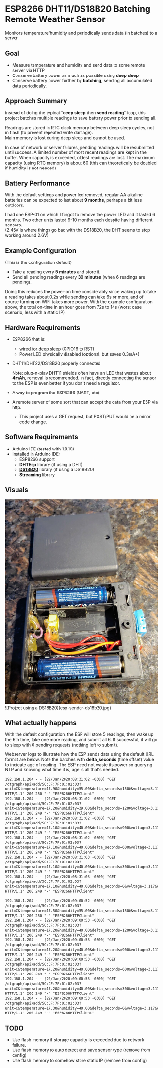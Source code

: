 # ESP8266 DHT11/DS18B20 Batching Remote Weather Sensor

Monitors temperature/humidity and periodically sends data (in batches) to a server

## Goal
* Measure temperature and humidity and send data to some remote server via HTTP
* Conserve battery power as much as possible using **deep sleep**
* Conserve battery power further by **batching**, sending all accumulated data periodically. 


## Approach Summary
Instead of doing the typical "**deep sleep** then **send reading**" loop, this project batches multiple readings
 to save battery power prior to sending all.  
 
 Readings are stored in RTC clock memory between deep sleep cycles,
 not in flash (to prevent repeated write damage).  
 Main memory is lost during deep sleep and cannot be used.
 
 In case of network or server failures, pending readings will be resubmitted until success. A limited number of most recent readings are kept in the buffer. 
 When capacity is exceeded, oldest readings are lost.  The maximum capacity (using RTC memory) is about 60 (this can theoretically be doubled if humidity is not needed)
 
## Battery Performance
With the default settings and power led removed, regular AA alkaline batteries can be expected to last about **9 months**, perhaps a bit less outdoors.

I had one ESP-01 on which I forgot to remove the power LED and it lasted 6 months.
Two other units lasted 9-10 months each despite having different sensors.  
(2.45V is where things go bad with the DS18B20, the DHT seems to stop working around 2.6V)

## Example Configuration

(This is the configuration default)
* Take a reading every **5 minutes** and store it.
* Send all pending readings every **30 minutes** (when 6 readings are pending).

Doing this reduces the power-on time considerably since waking up to take a reading takes about 0.2s while sending can take 6s or more,
and of course turning on WIFI takes more power.  With the example configuration above, the total on-time in an hour goes from 72s to 14s (worst case scenario, less with a static IP).
 
## Hardware Requirements

* ESP8266 that is:
   * [wired for deep sleep](https://www.instructables.com/id/Enable-DeepSleep-on-an-ESP8266-01/) (GPIO16 to RST)
   * Power LED physically disabled (optional, but saves 0.3mA+)
* DHT11/DHT22/DS18B20 properly connected 

    Note: plug-n-play DHT11 shields often have an LED that wastes about **4mAh**, removal is recommended.
    In fact, directly connecting the sensor to the ESP is even better if you don't need a regulator.
* A way to program the ESP8266 (UART, etc)
* A remote server of some sort that can accept the data from your ESP via http.
    * This project uses a GET request, but POST/PUT would be a minor code change.

## Software Requirements

* Arduino IDE (tested with 1.8.10)
* Installed in Arduino IDE:
    * ESP8266 support 
    * **DHTEsp** library (if using a DHT)
    * **[DS18B20](https://github.com/matmunk/DS18B2)** library (if using a DS18B20) 
    * **Streaming** library
## Visuals

![Project using a DHT11](esp-sender-dht.jpg)
![Project using a DS18B20)(esp-sender-ds18b20.jpg)
## What actually happens

With the default configuration, the ESP will store 5 readings, then wake up the 6th time, take one more reading, 
and submit all 6.  If successful, it will go to sleep with 0 pending requests (nothing left to submit).

Webserver logs to illustrate how the ESP sends data using the default URL format are below.
Note the batches with **delta_seconds** (time offset) value to indicate age of reading. 
The ESP need not waste its power on querying NTP and knowing what time it is, age is all that's needed.

```
192.168.1.204 - - [22/Jan/2020:08:31:02 -0500] "GET /dtgraph/api/add/5C:CF:7F:01:02:03?unit=C&temperature=17.90&humidity=55.00&delta_seconds=1500&voltage=3.117&odometer=511 HTTP/1.1" 200 250 "-" "ESP8266HTTPClient"
192.168.1.204 - - [22/Jan/2020:08:31:02 -0500] "GET /dtgraph/api/add/5C:CF:7F:01:02:03?unit=C&temperature=17.20&humidity=39.00&delta_seconds=1200&voltage=3.117&odometer=512 HTTP/1.1" 200 249 "-" "ESP8266HTTPClient"
192.168.1.204 - - [22/Jan/2020:08:31:02 -0500] "GET /dtgraph/api/add/5C:CF:7F:01:02:03?unit=C&temperature=17.10&humidity=40.00&delta_seconds=900&voltage=3.117&odometer=513 HTTP/1.1" 200 249 "-" "ESP8266HTTPClient"
192.168.1.204 - - [22/Jan/2020:08:31:02 -0500] "GET /dtgraph/api/add/5C:CF:7F:01:02:03?unit=C&temperature=17.10&humidity=40.00&delta_seconds=600&voltage=3.117&odometer=514 HTTP/1.1" 200 249 "-" "ESP8266HTTPClient"
192.168.1.204 - - [22/Jan/2020:08:31:03 -0500] "GET /dtgraph/api/add/5C:CF:7F:01:02:03?unit=C&temperature=17.10&humidity=40.00&delta_seconds=300&voltage=3.117&odometer=515 HTTP/1.1" 200 249 "-" "ESP8266HTTPClient"
192.168.1.204 - - [22/Jan/2020:08:31:03 -0500] "GET /dtgraph/api/add/5C:CF:7F:01:02:03?unit=C&temperature=17.10&humidity=40.00&delta_seconds=0&voltage=3.117&odometer=516 HTTP/1.1" 200 249 "-" "ESP8266HTTPClient"

192.168.1.204 - - [22/Jan/2020:09:00:52 -0500] "GET /dtgraph/api/add/5C:CF:7F:01:02:03?unit=C&temperature=17.50&humidity=55.00&delta_seconds=1500&voltage=3.117&odometer=517 HTTP/1.1" 200 250 "-" "ESP8266HTTPClient"
192.168.1.204 - - [22/Jan/2020:09:00:53 -0500] "GET /dtgraph/api/add/5C:CF:7F:01:02:03?unit=C&temperature=17.20&humidity=40.00&delta_seconds=1200&voltage=3.117&odometer=518 HTTP/1.1" 200 249 "-" "ESP8266HTTPClient"
192.168.1.204 - - [22/Jan/2020:09:00:53 -0500] "GET /dtgraph/api/add/5C:CF:7F:01:02:03?unit=C&temperature=17.20&humidity=40.00&delta_seconds=900&voltage=3.117&odometer=519 HTTP/1.1" 200 249 "-" "ESP8266HTTPClient"
192.168.1.204 - - [22/Jan/2020:09:00:53 -0500] "GET /dtgraph/api/add/5C:CF:7F:01:02:03?unit=C&temperature=17.20&humidity=40.00&delta_seconds=600&voltage=3.117&odometer=520 HTTP/1.1" 200 249 "-" "ESP8266HTTPClient"
192.168.1.204 - - [22/Jan/2020:09:00:53 -0500] "GET /dtgraph/api/add/5C:CF:7F:01:02:03?unit=C&temperature=17.20&humidity=40.00&delta_seconds=300&voltage=3.117&odometer=521 HTTP/1.1" 200 249 "-" "ESP8266HTTPClient"
192.168.1.204 - - [22/Jan/2020:09:00:53 -0500] "GET /dtgraph/api/add/5C:CF:7F:01:02:03?unit=C&temperature=17.30&humidity=40.00&delta_seconds=0&voltage=3.117&odometer=522 HTTP/1.1" 200 249 "-" "ESP8266HTTPClient"

```


## TODO

* Use flash memory if storage capacity is exceeded due to network failure.
* Use flash memory to auto detect and save sensor type (remove from config)
* Use flash memory to somehow store static IP (remove from config)
